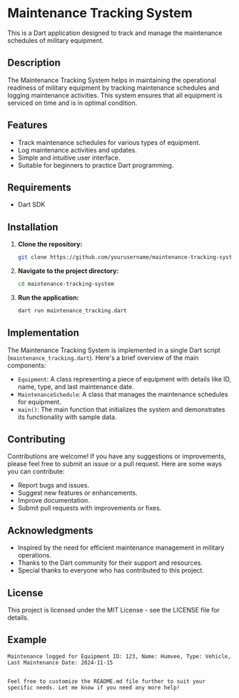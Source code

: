 # Maintenance Tracking System

This is a Dart application designed to track and manage the maintenance schedules of military equipment.

## Description

The Maintenance Tracking System helps in maintaining the operational readiness of military equipment by tracking maintenance schedules and logging maintenance activities. This system ensures that all equipment is serviced on time and is in optimal condition.

## Features

- Track maintenance schedules for various types of equipment.
- Log maintenance activities and updates.
- Simple and intuitive user interface.
- Suitable for beginners to practice Dart programming.

## Requirements

- Dart SDK

## Installation

1. **Clone the repository:**
    ```bash
    git clone https://github.com/yourusername/maintenance-tracking-system.git
    ```

2. **Navigate to the project directory:**
    ```bash
    cd maintenance-tracking-system
    ```

3. **Run the application:**
    ```bash
    dart run maintenance_tracking.dart
    ```

## Implementation

The Maintenance Tracking System is implemented in a single Dart script (`maintenance_tracking.dart`). Here's a brief overview of the main components:

- `Equipment`: A class representing a piece of equipment with details like ID, name, type, and last maintenance date.
- `MaintenanceSchedule`: A class that manages the maintenance schedules for equipment.
- `main()`: The main function that initializes the system and demonstrates its functionality with sample data.

## Contributing

Contributions are welcome! If you have any suggestions or improvements, please feel free to submit an issue or a pull request. Here are some ways you can contribute:

- Report bugs and issues.
- Suggest new features or enhancements.
- Improve documentation.
- Submit pull requests with improvements or fixes.

## Acknowledgments

- Inspired by the need for efficient maintenance management in military operations.
- Thanks to the Dart community for their support and resources.
- Special thanks to everyone who has contributed to this project.

## License

This project is licensed under the MIT License - see the LICENSE file for details.

## Example

```plaintext
Maintenance logged for Equipment ID: 123, Name: Humvee, Type: Vehicle, Last Maintenance Date: 2024-11-15


Feel free to customize the README.md file further to suit your specific needs. Let me know if you need any more help!
